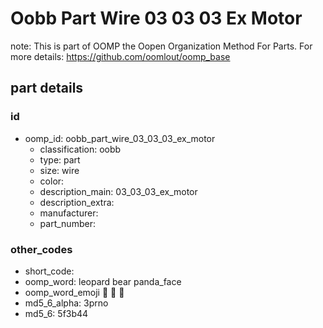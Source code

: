 # Oobb Part Wire 03 03 03 Ex Motor  

note: This is part of OOMP the Oopen Organization Method For Parts. For more details: https://github.com/oomlout/oomp_base

##  part details





### id
* oomp_id: oobb_part_wire_03_03_03_ex_motor
  * classification: oobb
  * type: part
  * size: wire
  * color: 
  * description_main: 03_03_03_ex_motor
  * description_extra: 
  * manufacturer: 
  * part_number: 

### other_codes
* short_code: 
* oomp_word: leopard bear panda_face
* oomp_word_emoji :leopard: :bear: :panda_face:
* md5_6_alpha: 3prno
* md5_6: 5f3b44